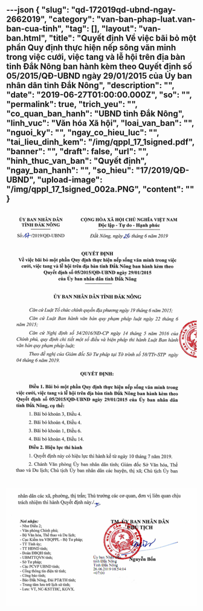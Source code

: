 ---json
{
    "slug": "qd-172019qd-ubnd-ngay-2662019",
    "category": "van-ban-phap-luat.van-ban-cua-tinh",
    "tag": [],
    "layout": "van-ban.html",
    "title": "Quyết định Về việc bãi bỏ một phần Quy định thực hiện nếp sông văn minh trong việc cưới, việc tang và lễ hội trên địa bàn tỉnh Đắk Nông ban hành kèm theo Quyết định số 05/2015/QĐ-UBND ngày 29/01/2015 của Ủy ban nhân dân tỉnh Đắk Nông",
    "description": "",
    "date": "2019-06-27T01:00:00.000Z",
    "so": "",
    "permalink": true,
    "trich_yeu": "",
    "co_quan_ban_hanh": "UBND tỉnh Đắk Nông",
    "linh_vuc": "Văn hóa Xã hội",
    "loai_van_ban": "",
    "nguoi_ky": "",
    "ngay_co_hieu_luc": "",
    "tai_lieu_dinh_kem": "/img/qppl_17_1signed.pdf",
    "banner": "",
    "draft": false,
    "url": "",
    "hinh_thuc_van_ban": "Quyết định",
    "ngay_ban_hanh": "",
    "so_hieu": "17/2019/QĐ-UBND",
    "upload-image": "/img/qppl_17_1signed_002a.PNG",
    "__content__": ""
}
---
<p><img alt="" src="/img/qppl_17_1signed_001a.PNG" /></p>

<p><img alt="" src="/img/qppl_17_1signed_002a.PNG" /></p>
